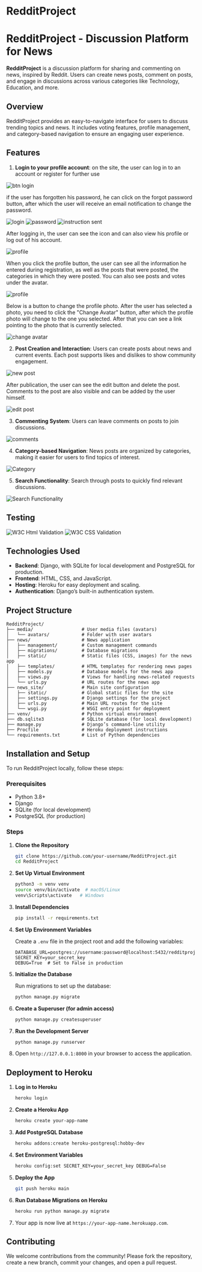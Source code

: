# RedditProject
 
# RedditProject - Discussion Platform for News

**RedditProject** is a discussion platform for sharing and commenting on news, inspired by Reddit. Users can create news posts, comment on posts, and engage in discussions across various categories like Technology, Education, and more.

## Overview

RedditProject provides an easy-to-navigate interface for users to discuss trending topics and news. It includes voting features, profile management, and category-based navigation to ensure an engaging user experience.


## Features
1. **Login to your profile account**: on the site, the user can log in to an account or register for further use

![btn login](img/image.png)

 if the user has forgotten his password, he can click on the forgot password button, after which the user will receive an email notification to change the password.

![login](img/image-1.png)
![password](img/image-2.png)
![instruction sent](img/image-3.png)

After logging in, the user can see the icon and can also view his profile or log out of his account.

![profile](img/image-5.png)

When you click the profile button, the user can see all the information he entered during registration, as well as the posts that were posted, the categories in which they were posted. You can also see posts and votes under the avatar.

![profile](img/image-6.png)

Below is a button to change the profile photo. After the user has selected a photo, you need to click the "Change Avatar" button, after which the profile photo will change to the one you selected. After that you can see a link pointing to the photo that is currently selected.

![change avatar](img/image-7.png)

2. **Post Creation and Interaction**: Users can create posts about news and current events. Each post supports likes and dislikes to show community engagement.

![new post](img/image-9.png)

After publication, the user can see the edit button and delete the post. Comments to the post are also visible and can be added by the user himself.

![edit post](img/image-10.png)

3. **Commenting System**: Users can leave comments on posts to join discussions.

![comments](img/image-11.png)

4. **Category-based Navigation**: News posts are organized by categories, making it easier for users to find topics of interest.

![Category](img/image-12.png)

5. **Search Functionality**: Search through posts to quickly find relevant discussions.

![Search Functionality](img/image-13.png)

## Testing

![W3C Html Validation](img/image-14.png)
![W3C CSS Validation](img/image%20copy.png)

## Technologies Used

- **Backend**: Django, with SQLite for local development and PostgreSQL for production.
- **Frontend**: HTML, CSS, and JavaScript.
- **Hosting**: Heroku for easy deployment and scaling.
- **Authentication**: Django’s built-in authentication system.


## Project Structure

```plaintext
RedditProject/
├── media/                  # User media files (avatars)
│   └── avatars/            # Folder with user avatars
├── news/                   # News application
│   ├── management/         # Custom management commands
│   ├── migrations/         # Database migrations
│   ├── static/             # Static files (CSS, images) for the news app
│   ├── templates/          # HTML templates for rendering news pages
│   ├── models.py           # Database models for the news app
│   ├── views.py            # Views for handling news-related requests
│   └── urls.py             # URL routes for the news app
├── news_site/              # Main site configuration
│   ├── static/             # Global static files for the site
│   ├── settings.py         # Django settings for the project
│   ├── urls.py             # Main URL routes for the site
│   └── wsgi.py             # WSGI entry point for deployment
├── venv/                   # Python virtual environment
├── db.sqlite3              # SQLite database (for local development)
├── manage.py               # Django’s command-line utility
├── Procfile                # Heroku deployment instructions
└── requirements.txt        # List of Python dependencies
```


## Installation and Setup

To run RedditProject locally, follow these steps:

### Prerequisites

- Python 3.8+
- Django
- SQLite (for local development)
- PostgreSQL (for production)

### Steps

1. **Clone the Repository**

   ```bash
   git clone https://github.com/your-username/RedditProject.git
   cd RedditProject
   ```

2. **Set Up Virtual Environment**

   ```bash
   python3 -m venv venv
   source venv/bin/activate  # macOS/Linux
   venv\Scripts\activate   # Windows
   ```

3. **Install Dependencies**

   ```bash
   pip install -r requirements.txt
   ```

4. **Set Up Environment Variables**

   Create a `.env` file in the project root and add the following variables:

   ```plaintext
   DATABASE_URL=postgres://username:password@localhost:5432/redditproject_db
   SECRET_KEY=your_secret_key
   DEBUG=True  # Set to False in production
   ```

5. **Initialize the Database**

   Run migrations to set up the database:

   ```bash
   python manage.py migrate
   ```

6. **Create a Superuser (for admin access)**

   ```bash
   python manage.py createsuperuser
   ```

7. **Run the Development Server**

   ```bash
   python manage.py runserver
   ```

8. Open `http://127.0.0.1:8000` in your browser to access the application.


## Deployment to Heroku

1. **Log in to Heroku**

   ```bash
   heroku login
   ```

2. **Create a Heroku App**

   ```bash
   heroku create your-app-name
   ```

3. **Add PostgreSQL Database**

   ```bash
   heroku addons:create heroku-postgresql:hobby-dev
   ```

4. **Set Environment Variables**

   ```bash
   heroku config:set SECRET_KEY=your_secret_key DEBUG=False
   ```

5. **Deploy the App**

   ```bash
   git push heroku main
   ```

6. **Run Database Migrations on Heroku**

   ```bash
   heroku run python manage.py migrate
   ```

7. Your app is now live at `https://your-app-name.herokuapp.com`.


## Contributing

We welcome contributions from the community! Please fork the repository, create a new branch, commit your changes, and open a pull request.



 
